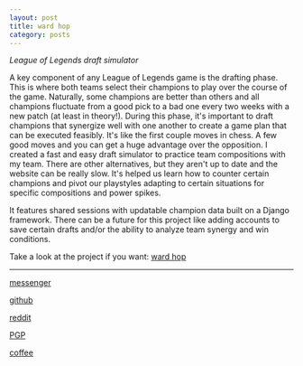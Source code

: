 ```yaml
---
layout: post
title: ward hop
category: posts
---
```


*League of Legends draft simulator*

A key component of any League of Legends game is the drafting phase. This is where both teams select their champions to play over the course of the game. Naturally, some champions are better than others and all champions fluctuate from a good pick to a bad one every two weeks with a new patch (at least in theory!). During this phase, it's important to draft champions that synergize well with one another to create a game plan that can be executed feasibly. It's like the first couple moves in chess. A few good moves and you can get a huge advantage over the opposition. I created a fast and easy draft simulator to practice team compositions with my team. There are other alternatives, but they aren't up to date and the website can be really slow. It's helped us learn how to counter certain champions and pivot our playstyles adapting to certain situations for specific compositions and power spikes.

It features shared sessions with updatable champion data built on a Django framework. There can be a future for this project like adding accounts to save certain drafts and/or the ability to analyze team synergy and win conditions.

Take a look at the project if you want:
[ward hop][ward hop]

---

[messenger][facebook]

[github][dqd]

[reddit][reddit]

[PGP][PGP]

[coffee][coffee]

[facebook]: https://www.m.me/dqdang1
[dqd]: https://github.com/dqdang
[reddit]: https://www.reddit.com/user/outsidefarmland/
[PGP]: https://raw.githubusercontent.com/dqdang/dqdang.github.io/master/derek-dang.asc
[coffee]: https://www.buymeacoffee.com/dqdang
[ward hop]: https://github.com/dqdang/ward-hop

